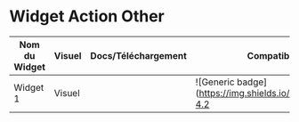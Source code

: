 # Widget Action Other

| Nom du Widget  | Visuel         | Docs/Téléchargement     | Compatibilité     |
|----------------|----------------|-------------------------|-------------------|
| Widget 1 | Visuel | <i class="fas fa-file-download "></i> | ![Generic badge](https://img.shields.io/badge/Version-4.2|4.3|4.4|-green.svg) |


